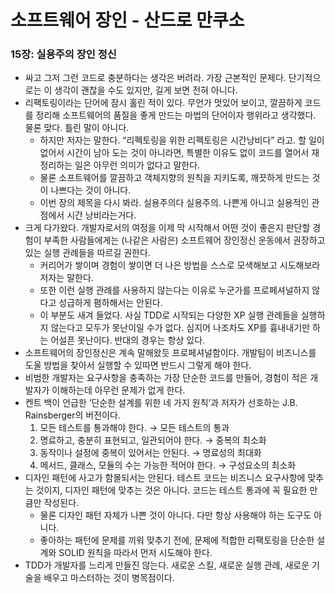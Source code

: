 # 소프트웨어 장인 - 산드로 만쿠소

### 15장: 실용주의 장인 정신

- 싸고 그저 그런 코드로 충분하다는 생각은 버려라. 가장 근본적인 문제다. 단기적으로는 이 생각이 괜찮을 수도 있지만, 길게 보면 전혀 아니다.
- 리팩토링이라는 단어에 잠시 홀린 적이 있다. 무언가 멋있어 보이고, 깔끔하게 코드를 정리해 소프트웨어의 품질을 좋게 만드는 마법의 단어이자 행위라고 생각했다. 물론 맞다. 틀린 말이 아니다.
    - 하지만 저자는 말한다. “리펙토링을 위한 리펙토링은 시간낭비다” 라고. 할 일이 없어서 시간이 남아 도는 것이 아니라면, 특별한 이유도 없이 코드를 열어서 재정리하는 일은 아무런 의미가 없다고 말한다.
    - 물론 소프트웨어를 깔끔하고 객체지향의 원칙을 지키도록, 깨끗하게 만드는 것이 나쁘다는 것이 아니다.
    - 이번 장의 제목을 다시 봐라. 실용주의다 실용주의. 나쁜게 아니고 실용적인 관점에서 시간 낭비라는거다.
- 크게 다가왔다. 개발자로서의 여정을 이제 막 시작해서 어떤 것이 좋은지 판단할 경험이 부족한 사람들에게는 (나같은 사람은) 소프트웨어 장인정신 운동에서 권장하고 있는 실행 관례들을 따르길 권한다.
    - 커리어가 쌓이며 경험이 쌓이면 더 나은 방법을 스스로 모색해보고 시도해보라 저자는 말한다.
    - 또한 이런 실행 관례를 사용하지 않는다는 이유로 누군가를 프로페셔널하지 않다고 성급하게 폄하해서는 안된다.
    - 이 부분도 새겨 들었다. 사실 TDD로 시작되는 다양한 XP 실행 관례들을 실행하지 않는다고 모두가 못난이일 수가 없다. 심지어 나조차도 XP를 흉내내기만 하는 어설픈 못난이다. 반대의 경우는 항상 있다.
- 소프트웨어의 장인정신은 계속 말해왔듯 프로페셔널함이다. 개발팀이 비즈니스를 도울 방법을 찾아서 실행할 수 있따면 반드시 그렇게 해야 한다.
- 비범한 개발자는 요구사항을 충족하는 가장 단순한 코드를 만들어, 경험이 적은 개발자가 이해하는데 아무런 문제가 없게 한다.
- 켄트 백이 언급한 ‘단순한 설계를 위한 네 가지 원칙’과 저자가 선호하는 J.B. Rainsberger의 버전이다.
    1. 모든 테스트를 통과해야 한다. → 모든 테스트의 통과
    2. 명료하고, 충분히 표현되고, 일관되어야 한다. → 중복의 최소화
    3. 동작이나 설정에 중복이 있어서는 안된다. → 명료성의 최대화
    4. 메서드, 클래스, 모듈의 수는 가능한 적어야 한다. → 구성요소의 최소화
- 디자인 패턴에 사고가 함몰되서는 안된다. 테스트 코드는 비즈니스 요구사항에 맞추는 것이지, 디자인 패턴에 맞추는 것은 아니다. 코드는 테스트 통과에 꼭 필요한 만큼만 작성된다.
    - 물론 디자인 패턴 자체가 나쁜 것이 아니다. 다만 항상 사용해야 하는 도구도 아니다.
    - 좋아하는 패턴에 문제를 끼워 맞추기 전에, 문제에 적합한 리팩토링을 단순한 설계와 SOLID 원칙을 따라서 먼저 시도해야 한다.
- TDD가 개발자를 느리게 만들진 않는다. 새로운 스킬, 새로운 실행 관례, 새로운 기술을 배우고 마스터하는 것이 병목점이다.